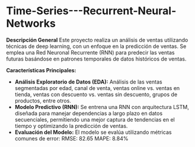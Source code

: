 # Time-Series---Recurrent-Neural-Networks

**Descripción General**
Este proyecto realiza un análisis de ventas utilizando técnicas de deep learning, con un enfoque en la predicción de ventas. Se emplea una Red Neuronal Recurrente (RNN) para predecir las ventas futuras basándose en patrones temporales de datos históricos de ventas.

**Características Principales:**

- **Análisis Exploratorio de Datos (EDA):**
Análisis de las ventas segmentadas por edad, canal de venta, ventas online vs. ventas en tienda, ventas con descuento vs. ventas sin descuento, grupos de productos, entre otros.
- **Modelo Predictivo (RNN):**
Se entrena una RNN con arquitectura LSTM, diseñada para manejar dependencias a largo plazo en datos secuenciales, permitiendo una mejor captura de tendencias en el tiempo y optimizando la predicción de ventas.
- **Evaluación del Modelo:**
El modelo se evalúa utilizando métricas comunes de error:
RMSE: 82.65
MAPE: 8.84%
